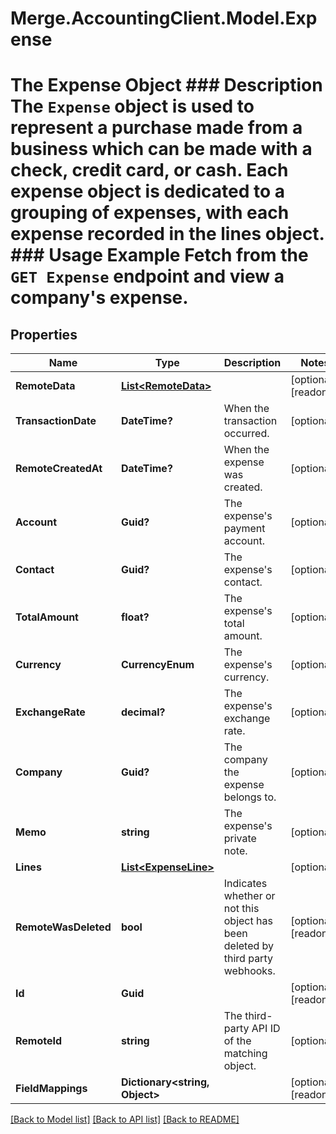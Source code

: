 # Merge.AccountingClient.Model.Expense
# The Expense Object ### Description The `Expense` object is used to represent a purchase made from a business which can be made with a check, credit card, or cash. Each expense object is dedicated to a grouping of expenses, with each expense recorded in the lines object.  ### Usage Example Fetch from the `GET Expense` endpoint and view a company's expense.

## Properties

Name | Type | Description | Notes
------------ | ------------- | ------------- | -------------
**RemoteData** | [**List&lt;RemoteData&gt;**](RemoteData.md) |  | [optional] [readonly] 
**TransactionDate** | **DateTime?** | When the transaction occurred. | [optional] 
**RemoteCreatedAt** | **DateTime?** | When the expense was created. | [optional] 
**Account** | **Guid?** | The expense&#39;s payment account. | [optional] 
**Contact** | **Guid?** | The expense&#39;s contact. | [optional] 
**TotalAmount** | **float?** | The expense&#39;s total amount. | [optional] 
**Currency** | **CurrencyEnum** | The expense&#39;s currency. | [optional] 
**ExchangeRate** | **decimal?** | The expense&#39;s exchange rate. | [optional] 
**Company** | **Guid?** | The company the expense belongs to. | [optional] 
**Memo** | **string** | The expense&#39;s private note. | [optional] 
**Lines** | [**List&lt;ExpenseLine&gt;**](ExpenseLine.md) |  | [optional] 
**RemoteWasDeleted** | **bool** | Indicates whether or not this object has been deleted by third party webhooks. | [optional] [readonly] 
**Id** | **Guid** |  | [optional] [readonly] 
**RemoteId** | **string** | The third-party API ID of the matching object. | [optional] 
**FieldMappings** | **Dictionary&lt;string, Object&gt;** |  | [optional] [readonly] 

[[Back to Model list]](../README.md#documentation-for-models) [[Back to API list]](../README.md#documentation-for-api-endpoints) [[Back to README]](../README.md)

